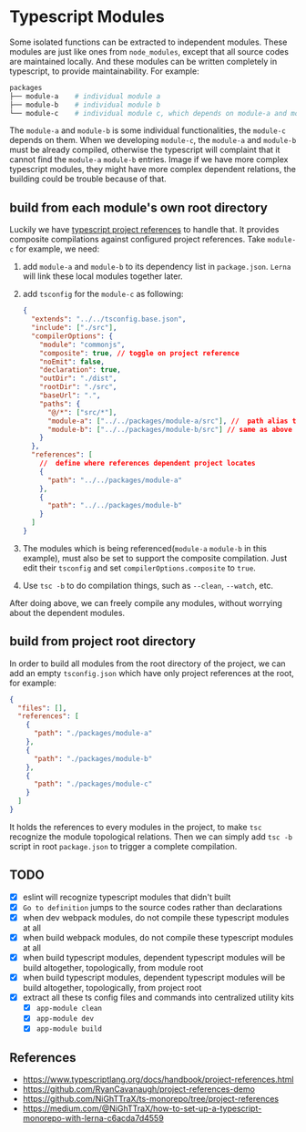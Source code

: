 # Typescript Modules

Some isolated functions can be extracted to independent modules. These modules are just like ones from `node_modules`, except that all source codes are maintained locally. And these modules can be written completely in typescript, to provide maintainability. For example:

```bash
packages
├── module-a    # individual module a
├── module-b    # individual module b
└── module-c    # individual module c, which depends on module-a and module b
```

The `module-a` and `module-b` is some individual functionalities, the `module-c` depends on them. When we developing `module-c`, the `module-a` and `module-b` must be already compiled, otherwise the typescript will complaint that it cannot find the `module-a` `module-b` entries. Image if we have more complex typescript modules, they might have more complex dependent relations, the building could be trouble because of that.

## build from each module's own root directory

Luckily we have [typescript project references](https://www.typescriptlang.org/docs/handbook/project-references.html) to handle that. It provides composite compilations against configured project references. Take `module-c` for example, we need:

1. add `module-a` and `module-b` to its dependency list in `package.json`. `Lerna` will link these local modules together later.
2. add `tsconfig` for the `module-c` as following:

   ```json
   {
     "extends": "../../tsconfig.base.json",
     "include": ["./src"],
     "compilerOptions": {
       "module": "commonjs",
       "composite": true, // toggle on project reference
       "noEmit": false,
       "declaration": true,
       "outDir": "./dist",
       "rootDir": "./src",
       "baseUrl": ".",
       "paths": {
         "@/*": ["src/*"],
         "module-a": ["../../packages/module-a/src"], //  path alias to make IDE `go to definition` always jump to source codes rather than compiled dist
         "module-b": ["../../packages/module-b/src"] // same as above
       }
     },
     "references": [
       //  define where references dependent project locates
       {
         "path": "../../packages/module-a"
       },
       {
         "path": "../../packages/module-b"
       }
     ]
   }
   ```

3. The modules which is being referenced(`module-a` `module-b` in this example), must also be set to support the composite compilation. Just edit their `tsconfig` and set `compilerOptions.composite` to `true`.
4. Use `tsc -b` to do compilation things, such as `--clean`, `--watch`, etc.

After doing above, we can freely compile any modules, without worrying about the dependent modules.

## build from project root directory

In order to build all modules from the root directory of the project, we can add an empty `tsconfig.json` which have only project references at the root, for example:

```json
{
  "files": [],
  "references": [
    {
      "path": "./packages/module-a"
    },
    {
      "path": "./packages/module-b"
    },
    {
      "path": "./packages/module-c"
    }
  ]
}
```

It holds the references to every modules in the project, to make `tsc` recognize the module topological relations. Then we can simply add `tsc -b` script in root `package.json` to trigger a complete compilation.

## TODO

- [x] eslint will recognize typescript modules that didn't built
- [x] `Go to definition` jumps to the source codes rather than declarations
- [x] when dev webpack modules, do not compile these typescript modules at all
- [x] when build webpack modules, do not compile these typescript modules at all
- [x] when build typescript modules, dependent typescript modules will be build altogether, topologically, from module root
- [x] when build typescript modules, dependent typescript modules will be build altogether, topologically, from project root
- [x] extract all these ts config files and commands into centralized utility kits
  - [x] `app-module clean`
  - [x] `app-module dev`
  - [x] `app-module build`

## References

- <https://www.typescriptlang.org/docs/handbook/project-references.html>
- <https://github.com/RyanCavanaugh/project-references-demo>
- <https://github.com/NiGhTTraX/ts-monorepo/tree/project-references>
- <https://medium.com/@NiGhTTraX/how-to-set-up-a-typescript-monorepo-with-lerna-c6acda7d4559>
